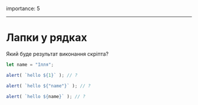 importance: 5

---

# Лапки у рядках

Який буде результат виконання скріпта?

```js
let name = "Ілля";

alert( `hello ${1}` ); // ?

alert( `hello ${"name"}` ); // ?

alert( `hello ${name}` ); // ?
```